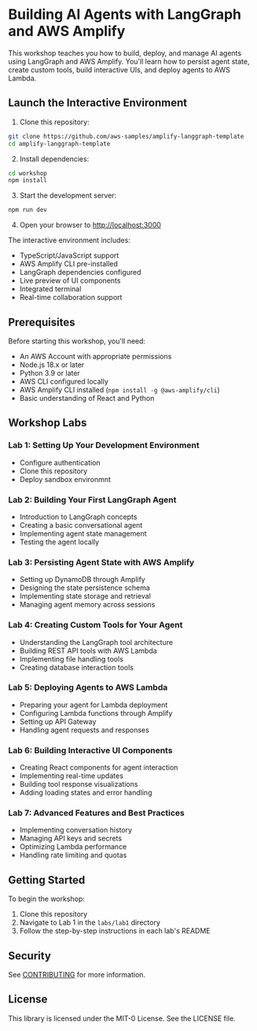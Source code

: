 # Building AI Agents with LangGraph and AWS Amplify

This workshop teaches you how to build, deploy, and manage AI agents using LangGraph and AWS Amplify. You'll learn how to persist agent state, create custom tools, build interactive UIs, and deploy agents to AWS Lambda.

## Launch the Interactive Environment

1. Clone this repository:
```bash
git clone https://github.com/aws-samples/amplify-langgraph-template
cd amplify-langgraph-template
```

2. Install dependencies:
```bash
cd workshop
npm install
```

3. Start the development server:
```bash
npm run dev
```

4. Open your browser to [http://localhost:3000](http://localhost:3000)

The interactive environment includes:
- TypeScript/JavaScript support
- AWS Amplify CLI pre-installed
- LangGraph dependencies configured
- Live preview of UI components
- Integrated terminal
- Real-time collaboration support

## Prerequisites

Before starting this workshop, you'll need:

- An AWS Account with appropriate permissions
- Node.js 18.x or later
- Python 3.9 or later
- AWS CLI configured locally
- AWS Amplify CLI installed (`npm install -g @aws-amplify/cli`)
- Basic understanding of React and Python

## Workshop Labs

### Lab 1: Setting Up Your Development Environment
- Configure authentication
- Clone this repository
- Deploy sandbox environmnt

### Lab 2: Building Your First LangGraph Agent
- Introduction to LangGraph concepts
- Creating a basic conversational agent
- Implementing agent state management
- Testing the agent locally

### Lab 3: Persisting Agent State with AWS Amplify
- Setting up DynamoDB through Amplify
- Designing the state persistence schema
- Implementing state storage and retrieval
- Managing agent memory across sessions

### Lab 4: Creating Custom Tools for Your Agent
- Understanding the LangGraph tool architecture
- Building REST API tools with AWS Lambda
- Implementing file handling tools
- Creating database interaction tools

### Lab 5: Deploying Agents to AWS Lambda
- Preparing your agent for Lambda deployment
- Configuring Lambda functions through Amplify
- Setting up API Gateway
- Handling agent requests and responses

### Lab 6: Building Interactive UI Components
- Creating React components for agent interaction
- Implementing real-time updates
- Building tool response visualizations
- Adding loading states and error handling

### Lab 7: Advanced Features and Best Practices
- Implementing conversation history
- Managing API keys and secrets
- Optimizing Lambda performance
- Handling rate limiting and quotas

## Getting Started

To begin the workshop:

1. Clone this repository
2. Navigate to Lab 1 in the `labs/lab1` directory
3. Follow the step-by-step instructions in each lab's README

## Security

See [CONTRIBUTING](CONTRIBUTING.md#security-issue-notifications) for more information.

## License

This library is licensed under the MIT-0 License. See the LICENSE file.


